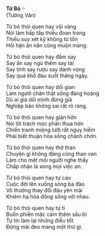 **Từ Bỏ** :sweat_drops:  
(Tường Vân)

Từ bỏ thói quen hay vội vàng  
Nói làm hấp tấp thiếu đoan trang  
Thiếu suy xét kỹ không từ tốn  
Hối hận ăn năn cũng muộn màng.  

Từ bỏ thói quen hay đắm say  
Say ăn say ngủ thêm say tài  
Say tình say rượu say danh vọng  
Say quá khổ đau suốt tháng ngày.  

Từ bỏ thói quen hay dối gian  
Làm người chân thật sống đàng hoàng  
Dù ai giả dối mình đừng giả  
Nghiệp báo không sai rất rõ ràng.  

Từ bỏ thói quen hay giận hờn  
Nói lời trách móc phân thua hơn  
Chiến tranh miệng lưỡi rất nguy hiểm  
Phải biết thuận hòa sống chánh chơn.  

Từ bỏ thói quen hay thở than  
Chuyện gì không đáng cũng than van  
Làm cho mệt mỏi người nghe thấy  
Chấp nhận là xong mọi việc an.  

Từ bỏ thói quen hay tự cao  
Cuộc đời lên xuống sóng ba đào  
Vô thường thay đổi đâu yên mãi  
Khiêm hạ hòa đồng sống với nhau.  

Từ bỏ thói quen hay tự ti  
Buồn phiền mặc cảm thêm sầu bi  
Tự tin làm lại những điều tốt  
Đừng mãi đeo mang một thứ gì.  
